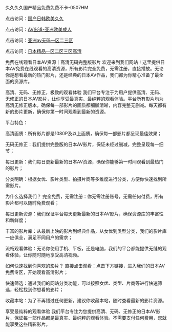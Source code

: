 久久久久国产精品免费免费不卡-0507HM

点击访问：<a href="https://cfad.pages.dev/">国产日韩欧美久久</a>

点击访问：<a href="https://gfd-5xg.pages.dev/">AV出道-亚洲欧美成人</a>

点击访问：<a href="https://fdhf-454.pages.dev/">亚洲av无码一区二三区</a>

点击访问：<a href="https://cfad.pages.dev/">日本精品一区二区三区高清</a>

免费在线观看日本AV资源｜高清无码完整版影片
欢迎来到我们网站！这里提供日本AV免费在线观看的高清资源，所有影片完全免费，无需注册，直接播放。无论你是想看最新的热门影片，还是经典的日本AV作品，我们都为你精心准备了最全面的资源库。

高清、无码、无修正，极致的观看体验
我们平台专注于为用户提供高清、无码、无修正的日本AV影片，让你享受最真实、最纯粹的观看体验。平台所有影片均为高清无修正版本，确保每一部影片的画质都细腻清晰，内容完整无删减。每天都有新的影片更新，确保你第一时间观看到最新的资源。

平台特色：

高清画质：所有影片都是1080P及以上画质，确保每一部影片都呈现最佳效果；

无码无修正：我们提供完整版的日本AV影片，保证未经过删减，完整呈现每一细节；

每日更新：我们每日更新最新的日本AV资源，确保你能够第一时间观看到最热门的影片；

分类明确：根据女优、影片类型、拍摄片商等多维度进行分类，方便你快速找到所需影片。

为什么选择我们？
完全免费，无需注册：你无需注册账号，无需任何付费，所有影片都可以随时免费观看；

每日更新资源：我们保证平台每天更新最新的日本AV影片，确保资源库的丰富性和新鲜度；

丰富的影片库：从最新上映的影片到经典作品，从女优到类型分类，我们的影片库一应俱全，满足不同用户的需求；

流畅观看体验：无论你使用手机、平板，还是电脑，我们的平台都能提供无缝的观看体验，让你随时随地享受高清视频。

如何快速找到你喜欢的影片？
直接点击观看：点击下方链接，进入我们的日本AV免费专区，开始观看高清影片；

快速筛选：通过我们的网站分类功能，可以按照女优、类型、片商等进行快速筛选，轻松找到你想看的影片；

收藏本站：为了不再错过任何更新，建议你收藏本站，随时查看最新的影片资源。

享受最纯粹的观看体验
我们平台专注为您提供高清、无码、无修正的日本AV影片，保证每一部作品都是最真实、最纯粹的观看体验。不需要支付任何费用，您就能享受这些精彩影片。

<span style="display:none;">[Canonical link](https://github.com/sunni21358/634445 ）</span>
